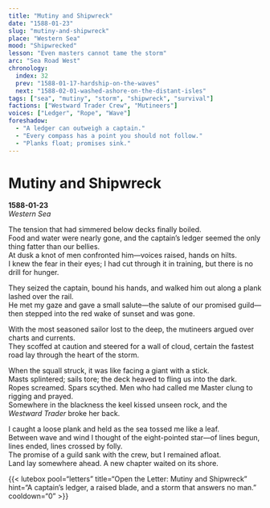 ```yaml
---
title: "Mutiny and Shipwreck"
date: "1588-01-23"
slug: "mutiny-and-shipwreck"
place: "Western Sea"
mood: "Shipwrecked"
lesson: "Even masters cannot tame the storm"
arc: "Sea Road West"
chronology:
  index: 32
  prev: "1588-01-17-hardship-on-the-waves"
  next: "1588-02-01-washed-ashore-on-the-distant-isles"
tags: ["sea", "mutiny", "storm", "shipwreck", "survival"]
factions: ["Westward Trader Crew", "Mutineers"]
voices: ["Ledger", "Rope", "Wave"]
foreshadow:
  - "A ledger can outweigh a captain."
  - "Every compass has a point you should not follow."
  - "Planks float; promises sink."
---
```


# Mutiny and Shipwreck  
**1588-01-23**  
*Western Sea*

The tension that had simmered below decks finally boiled.  
Food and water were nearly gone, and the captain’s ledger seemed the only thing fatter than our bellies.  
At dusk a knot of men confronted him—voices raised, hands on hilts.  
I knew the fear in their eyes; I had cut through it in training, but there is no drill for hunger.

They seized the captain, bound his hands, and walked him out along a plank lashed over the rail.  
He met my gaze and gave a small salute—the salute of our promised guild—then stepped into the red wake of sunset and was gone.

With the most seasoned sailor lost to the deep, the mutineers argued over charts and currents.  
They scoffed at caution and steered for a wall of cloud, certain the fastest road lay through the heart of the storm.

When the squall struck, it was like facing a giant with a stick.  
Masts splintered; sails tore; the deck heaved to fling us into the dark.  
Ropes screamed. Spars scythed. Men who had called me Master clung to rigging and prayed.  
Somewhere in the blackness the keel kissed unseen rock, and the *Westward Trader* broke her back.

I caught a loose plank and held as the sea tossed me like a leaf.  
Between wave and wind I thought of the eight-pointed star—of lines begun, lines ended, lines crossed by folly.  
The promise of a guild sank with the crew, but I remained afloat.  
Land lay somewhere ahead. A new chapter waited on its shore.

{{< lutebox pool=“letters” title=“Open the Letter: Mutiny and Shipwreck” hint=“A captain’s ledger, a raised blade, and a storm that answers no man.” cooldown=“0” >}}
